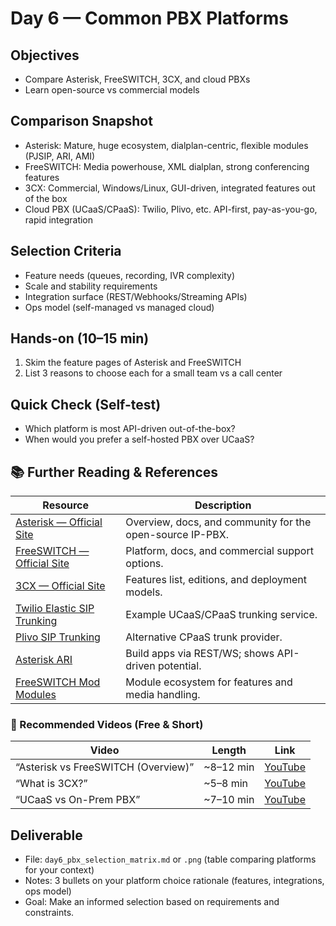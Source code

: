 # Day 6 — Common PBX Platforms

## Objectives
- Compare Asterisk, FreeSWITCH, 3CX, and cloud PBXs
- Learn open-source vs commercial models

## Comparison Snapshot
- Asterisk: Mature, huge ecosystem, dialplan-centric, flexible modules (PJSIP, ARI, AMI)
- FreeSWITCH: Media powerhouse, XML dialplan, strong conferencing features
- 3CX: Commercial, Windows/Linux, GUI-driven, integrated features out of the box
- Cloud PBX (UCaaS/CPaaS): Twilio, Plivo, etc. API-first, pay-as-you-go, rapid integration

## Selection Criteria
- Feature needs (queues, recording, IVR complexity)
- Scale and stability requirements
- Integration surface (REST/Webhooks/Streaming APIs)
- Ops model (self-managed vs managed cloud)

## Hands-on (10–15 min)
1) Skim the feature pages of Asterisk and FreeSWITCH
2) List 3 reasons to choose each for a small team vs a call center

## Quick Check (Self-test)
- Which platform is most API-driven out-of-the-box?
- When would you prefer a self-hosted PBX over UCaaS?

## 📚 Further Reading & References

| Resource | Description |
|---|---|
| [Asterisk — Official Site](https://www.asterisk.org) | Overview, docs, and community for the open-source IP-PBX. |
| [FreeSWITCH — Official Site](https://freeswitch.com) | Platform, docs, and commercial support options. |
| [3CX — Official Site](https://www.3cx.com) | Features list, editions, and deployment models. |
| [Twilio Elastic SIP Trunking](https://www.twilio.com/voice/sip-trunking) | Example UCaaS/CPaaS trunking service. |
| [Plivo SIP Trunking](https://www.plivo.com/sip-trunking/) | Alternative CPaaS trunk provider. |
| [Asterisk ARI](https://wiki.asterisk.org/wiki/display/AST/Asterisk+13+Application+Resource+Interface) | Build apps via REST/WS; shows API-driven potential. |
| [FreeSWITCH Mod Modules](https://freeswitch.org/confluence/display/FREESWITCH/Mod_confluence) | Module ecosystem for features and media handling. |

### 🎥 Recommended Videos (Free & Short)

| Video | Length | Link |
|---|---|---|
| “Asterisk vs FreeSWITCH (Overview)” | ~8–12 min | [YouTube](https://www.youtube.com/results?search_query=Asterisk+vs+FreeSWITCH) |
| “What is 3CX?” | ~5–8 min | [YouTube](https://www.youtube.com/results?search_query=What+is+3CX) |
| “UCaaS vs On-Prem PBX” | ~7–10 min | [YouTube](https://www.youtube.com/results?search_query=UCaaS+vs+on+prem+PBX) |

## Deliverable
- File: `day6_pbx_selection_matrix.md` or `.png` (table comparing platforms for your context)
- Notes: 3 bullets on your platform choice rationale (features, integrations, ops model)
- Goal: Make an informed selection based on requirements and constraints.
